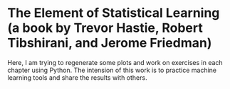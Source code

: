 # The Element of Statistical Learning (a book by Trevor Hastie, Robert Tibshirani, and Jerome Friedman)
Here, I am trying to regenerate some plots and work on exercises in each chapter using Python. 
The intension of this work is to practice machine learning tools and share the results with others. 
